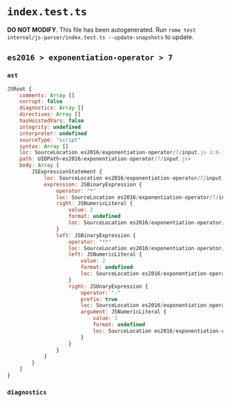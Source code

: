 # `index.test.ts`

**DO NOT MODIFY**. This file has been autogenerated. Run `rome test internal/js-parser/index.test.ts --update-snapshots` to update.

## `es2016 > exponentiation-operator > 7`

### `ast`

```javascript
JSRoot {
	comments: Array []
	corrupt: false
	diagnostics: Array []
	directives: Array []
	hasHoistedVars: false
	integrity: undefined
	interpreter: undefined
	sourceType: "script"
	syntax: Array []
	loc: SourceLocation es2016/exponentiation-operator/7/input.js 1:0-1:13
	path: UIDPath<es2016/exponentiation-operator/7/input.js>
	body: Array [
		JSExpressionStatement {
			loc: SourceLocation es2016/exponentiation-operator/7/input.js 1:0-1:13
			expression: JSBinaryExpression {
				operator: "*"
				loc: SourceLocation es2016/exponentiation-operator/7/input.js 1:0-1:13
				right: JSNumericLiteral {
					value: 2
					format: undefined
					loc: SourceLocation es2016/exponentiation-operator/7/input.js 1:12-1:13
				}
				left: JSBinaryExpression {
					operator: "**"
					loc: SourceLocation es2016/exponentiation-operator/7/input.js 1:1-1:8
					left: JSNumericLiteral {
						value: 2
						format: undefined
						loc: SourceLocation es2016/exponentiation-operator/7/input.js 1:1-1:2
					}
					right: JSUnaryExpression {
						operator: "-"
						prefix: true
						loc: SourceLocation es2016/exponentiation-operator/7/input.js 1:6-1:8
						argument: JSNumericLiteral {
							value: 1
							format: undefined
							loc: SourceLocation es2016/exponentiation-operator/7/input.js 1:7-1:8
						}
					}
				}
			}
		}
	]
}
```

### `diagnostics`

```

```
